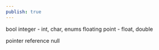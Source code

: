 ```yaml
---
publish: true
---
```


bool
integer - int, char, enums
floating point - float, double


pointer
reference
null